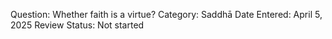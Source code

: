 Question: Whether faith is a virtue?
Category: Saddhā
Date Entered: April 5, 2025
Review Status: Not started